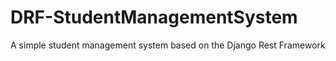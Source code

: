 # DRF-StudentManagementSystem
 A simple student management system based on the Django Rest Framework
